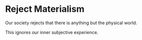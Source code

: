 # Reject Materialism
Our society rejects that there is anything but the physical world.

This ignores our inner subjective experience.